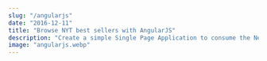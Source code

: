 ```yaml
---
slug: "/angularjs"
date: "2016-12-11"
title: "Browse NYT best sellers with AngularJS"
description: "Create a simple Single Page Application to consume the New York Times API with AngularJS."
image: "angularjs.webp"
---
```

